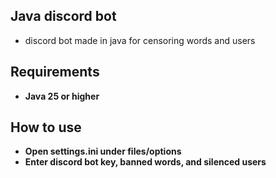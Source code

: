 ## Java discord bot
- discord bot made in java for censoring words and users
## Requirements
- **Java 25 or higher**
## How to use
- **Open settings.ini under files/options**
- **Enter discord bot key, banned words, and silenced users**